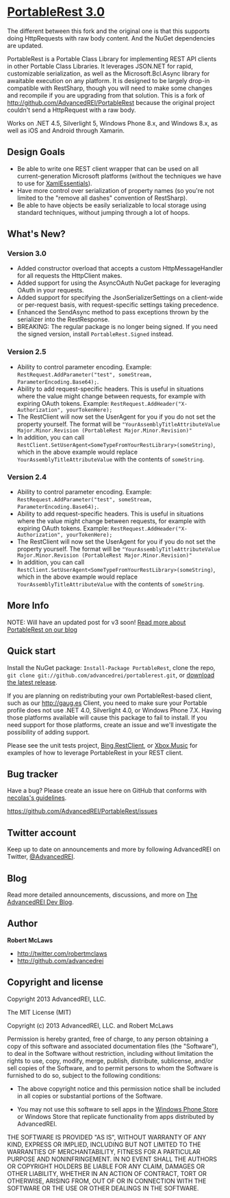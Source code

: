 [PortableRest 3.0](https://github.com/leonmeijer/PortableRest)
=================

The different between this fork and the original one is that this supports doing HttpRequests with raw body content. And the NuGet dependencies are updated.

PortableRest is a Portable Class Library for implementing REST API clients in other Portable Class Libraries. It leverages JSON.NET for rapid, customizable serialization, as well as the Microsoft.Bcl.Async library for awaitable execution on any platform. It is designed to be largely drop-in compatible with RestSharp, though you will need to make some changes and recompile if you are upgrading from that solution.
This is a fork of http://github.com/AdvancedREI/PortableRest because the original project couldn't send a HttpRequest with a raw body.

Works on .NET 4.5, Silverlight 5, Windows Phone 8.x, and Windows 8.x, as well as iOS and Android through Xamarin.

Design Goals
----------
+ Be able to write one REST client wrapper that can be used on all current-generation Microsoft platforms (without the techniques we have to use for [XamlEssentials](http://github.com/AdvancedREI/XamlEssentials)).
+ Have more control over serialization of property names (so you're not limited to the "remove all dashes" convention of RestSharp).
+ Be able to have objects be easily serializable to local storage using standard techniques, without jumping through a lot of hoops.

What's New?
-----------
### Version 3.0
+ Added constructor overload that accepts a custom HttpMessageHandler for all requests the HttpClient makes.
+ Added support for using the AsyncOAuth NuGet package for leveraging OAuth in your requests.
+ Added support for specifying the JsonSerializerSettings on a client-wide or per-request basis, with request-specific settings taking precedence.
+ Enhanced the SendAsync method to pass exceptions thrown by the serializer into the RestResponse.
+ BREAKING: The regular package is no longer being signed. If you need the signed version, install `PortableRest.Signed` instead.

### Version 2.5
+ Ability to control parameter encoding. Example: `RestRequest.AddParameter("test", someStream, ParameterEncoding.Base64);`.
+ Ability to add request-specific headers. This is useful in situations where the value might change between requests, for example with expiring OAuth tokens. Example: `RestRequest.AddHeader("X-Authorization", yourTokenHere);`
+ The RestClient will now set the UserAgent for you if you do not set the property yourself. The format will be `"YourAssemblyTitleAttributeValue Major.Minor.Revision (PortableRest Major.Minor.Revision)"`
+ In addition, you can call `RestClient.SetUserAgent<SomeTypeFromYourRestLibrary>(someString)`, which in the above example would replace `YourAssemblyTitleAttributeValue` with the contents of `someString`.

### Version 2.4
+ Ability to control parameter encoding. Example: `RestRequest.AddParameter("test", someStream, ParameterEncoding.Base64);`.
+ Ability to add request-specific headers. This is useful in situations where the value might change between requests, for example with expiring OAuth tokens. Example: `RestRequest.AddHeader("X-Authorization", yourTokenHere);`
+ The RestClient will now set the UserAgent for you if you do not set the property yourself. The format will be `"YourAssemblyTitleAttributeValue Major.Minor.Revision (PortableRest Major.Minor.Revision)"`
+ In addition, you can call `RestClient.SetUserAgent<SomeTypeFromYourRestLibrary>(someString)`, which in the above example would replace `YourAssemblyTitleAttributeValue` with the contents of `someString`.

More Info
-----------
NOTE: Will have an updated post for v3 soon!
[Read more about PortableRest on our blog](http://advancedrei.com/blogs/development/introducing-portablerest-v2-cross-platform-rest-client-for-dotnet-apps)


Quick start
-----------

Install the NuGet package: `Install-Package PortableRest`, clone the repo, `git clone git://github.com/advancedrei/portablerest.git`, or [download the latest release](https://github.com/advancedrei/portablerest/zipball/master).

If you are planning on redistributing your own PortableRest-based client, such as our http://gaug.es Client, you need to make sure your Portable profile does not use .NET 4.0, Silverlight 4.0, or Windows Phone 7.X. Having those platforms available will cause this package to fail to install. If you need support for those platforms, create an issue and we'll investigate the possibility of adding support.

Please see the unit tests project, [Bing.RestClient](https://github.com/advancedrei/bing.restclient), or [Xbox.Music](https://github.com/advancedrei/xbox.music) for examples of how to leverage PortableRest in your REST client.

Bug tracker
-----------

Have a bug? Please create an issue here on GitHub that conforms with [necolas's guidelines](https://github.com/necolas/issue-guidelines).

https://github.com/AdvancedREI/PortableRest/issues



Twitter account
---------------

Keep up to date on announcements and more by following AdvancedREI on Twitter, [@AdvancedREI](http://twitter.com/AdvancedREI).



Blog
----

Read more detailed announcements, discussions, and more on [The AdvancedREI Dev Blog](http://advancedrei.com/blogs/development).


Author
-------

**Robert McLaws**

+ http://twitter.com/robertmclaws
+ http://github.com/advancedrei


Copyright and license
---------------------

Copyright 2013 AdvancedREI, LLC.

The MIT License (MIT)

Copyright (c) 2013 AdvancedREI, LLC. and Robert McLaws

Permission is hereby granted, free of charge, to any person obtaining a copy of
this software and associated documentation files (the "Software"), to deal in
the Software without restriction, including without limitation the rights to
use, copy, modify, merge, publish, distribute, sublicense, and/or sell copies of
the Software, and to permit persons to whom the Software is furnished to do so,
subject to the following conditions:

- The above copyright notice and this permission notice shall be included in all copies or substantial portions of the Software.

- You may not use this software to sell apps in the [Windows Phone Store](http://www.windowsphone.com/en-US/store/publishers?publisherId=AdvancedREI%252c%2BLLC.&appId=42268b66-a8ed-46ea-9355-1287522a7cf9) or Windows Store that replicate functionality from apps distributed by AdvancedREI.

THE SOFTWARE IS PROVIDED "AS IS", WITHOUT WARRANTY OF ANY KIND, EXPRESS OR
IMPLIED, INCLUDING BUT NOT LIMITED TO THE WARRANTIES OF MERCHANTABILITY, FITNESS
FOR A PARTICULAR PURPOSE AND NONINFRINGEMENT. IN NO EVENT SHALL THE AUTHORS OR
COPYRIGHT HOLDERS BE LIABLE FOR ANY CLAIM, DAMAGES OR OTHER LIABILITY, WHETHER
IN AN ACTION OF CONTRACT, TORT OR OTHERWISE, ARISING FROM, OUT OF OR IN
CONNECTION WITH THE SOFTWARE OR THE USE OR OTHER DEALINGS IN THE SOFTWARE.
